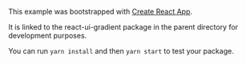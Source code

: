 This example was bootstrapped with [Create React App](https://github.com/facebook/create-react-app).

It is linked to the react-ui-gradient package in the parent directory for development purposes.

You can run `yarn install` and then `yarn start` to test your package.
